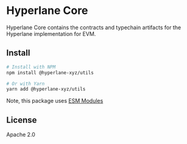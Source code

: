 # Hyperlane Core

Hyperlane Core contains the contracts and typechain artifacts for the Hyperlane implementation for EVM.

## Install

```bash
# Install with NPM
npm install @hyperlane-xyz/utils

# Or with Yarn
yarn add @hyperlane-xyz/utils
```

Note, this package uses [ESM Modules](https://gist.github.com/sindresorhus/a39789f98801d908bbc7ff3ecc99d99c#pure-esm-package)

## License

Apache 2.0
